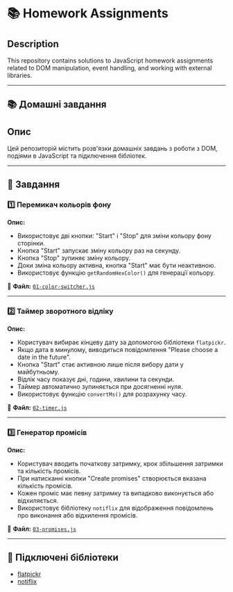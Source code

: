 # 📚 Homework Assignments

## Description
This repository contains solutions to JavaScript homework assignments related to DOM manipulation, event handling, and working with external libraries.

---

## 📚 Домашні завдання

## Опис
Цей репозиторій містить розв'язки домашніх завдань з роботи з DOM, подіями в JavaScript та підключення бібліотек.

---

## 📌 Завдання

### 1️⃣ Перемикач кольорів фону
**Опис:**
- Використовує дві кнопки: "Start" і "Stop" для зміни кольору фону сторінки.
- Кнопка "Start" запускає зміну кольору раз на секунду.
- Кнопка "Stop" зупиняє зміну кольору.
- Доки зміна кольору активна, кнопка "Start" має бути неактивною.
- Використовує функцію `getRandomHexColor()` для генерації кольору.

📁 **Файл:** [`01-color-switcher.js`](src/js/01-color-switcher.js)

---

### 2️⃣ Таймер зворотного відліку
**Опис:**
- Користувач вибирає кінцеву дату за допомогою бібліотеки `flatpickr`.
- Якщо дата в минулому, виводиться повідомлення "Please choose a date in the future".
- Кнопка "Start" стає активною лише після вибору дати у майбутньому.
- Відлік часу показує дні, години, хвилини та секунди.
- Таймер автоматично зупиняється при досягненні нуля.
- Використовує функцію `convertMs()` для розрахунку часу.

📁 **Файл:** [`02-timer.js`](src/js/02-timer.js)

---

### 3️⃣ Генератор промісів
**Опис:**
- Користувач вводить початкову затримку, крок збільшення затримки та кількість промісів.
- При натисканні кнопки "Create promises" створюється вказана кількість промісів.
- Кожен проміс має певну затримку та випадково виконується або відхиляється.
- Використовує бібліотеку `notiflix` для відображення повідомлень про виконання або відхилення промісів.

📁 **Файл:** [`03-promises.js`](src/js/03-promises.js)

---

## 🔗 Підключені бібліотеки

- [flatpickr](https://flatpickr.js.org/)
- [notiflix](https://github.com/notiflix/Notiflix#readme)